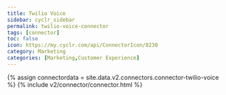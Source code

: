 ```yaml
---
title: Twilio Voice
sidebar: cyclr_sidebar
permalink: twilio-voice-connector
tags: [connector]
toc: false
icon: https://my.cyclr.com/api/ConnectorIcon/8230
category: Marketing
categories: [Marketing,Customer Experience]
---
```

{% assign connectordata = site.data.v2.connectors.connector-twilio-voice %}
{% include v2/connector/connector.html %}	